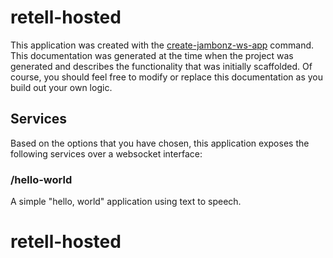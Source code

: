 # retell-hosted

This application was created with the [create-jambonz-ws-app](https://www.npmjs.com/package/create-jambonz-ws-app) command.  This documentation was generated at the time when the project was generated and describes the functionality that was initially scaffolded.  Of course, you should feel free to modify or replace this documentation as you build out your own logic.

## Services

Based on the options that you have chosen, this application exposes the following services over a websocket interface:

### /hello-world
A simple "hello, world" application using text to speech.





# retell-hosted
